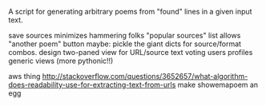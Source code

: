 A script for generating arbitrary poems from "found" lines in a given input text.

save sources 
  minimizes hammering folks
  "popular sources" list
  allows "another poem" button
  maybe: pickle the giant dicts for source/format combos.
design
  two-paned view for URL/source text
  voting
users
  profiles
generic views (more pythonic!!)

aws thing 
http://stackoverflow.com/questions/3652657/what-algorithm-does-readability-use-for-extracting-text-from-urls
make showemapoem an egg